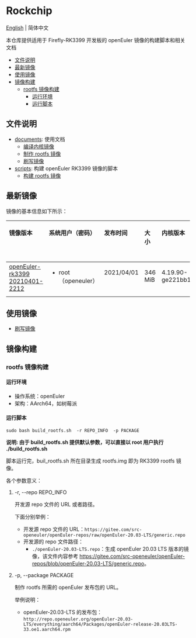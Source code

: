 # Rockchip

[English](./README.en.md) | 简体中文

本仓库提供适用于 Firefly-RK3399 开发板的 openEuler 镜像的构建脚本和相关文档

<!-- TOC -->
- [文件说明](#文件说明)
- [最新镜像](#最新镜像)
- [使用镜像](#使用镜像)
- [镜像构建](#镜像构建)
  - [rootfs 镜像构建](#rootfs-镜像构建)
    - [运行环境](#运行环境)
    - [运行脚本](#运行脚本)
<!-- /TOC -->

## 文件说明

- [documents](./documents/): 使用文档
  - [编译内核镜像](documents/编译内核镜像.md)
  - [制作 rootfs 镜像](documents/rootfs制作.md)
  - [刷写镜像](documents/刷写镜像.md)
- [scripts](./scripts): 构建 openEuler RK3399 镜像的脚本
  - [构建 rootfs 镜像](scripts/build_rootfs.sh)

## 最新镜像

镜像的基本信息如下所示：

<table><thead align="left"><tr>
<th class="cellrowborder" valign="top" width="10%"><p><strong>镜像版本</strong></p></th>
<th class="cellrowborder" valign="top" width="10%"><p><strong>系统用户（密码）</strong></p></th>
<th class="cellrowborder" valign="top" width="10%"><p><strong>发布时间</strong></p></th>
<th class="cellrowborder" valign="top" width="10%"><p><strong>大小</strong></p></th>
<th class="cellrowborder" valign="top" width="10%"><p><strong>内核版本</strong></p></th>
<th class="cellrowborder" valign="top" width="10%"><p><strong>构建文件系统的源仓库</strong></p></th>
</tr></thead>
<tbody><tr>
<td class="cellrowborder" valign="top" width="10%"><a href="https://isrc.iscas.ac.cn/eulixos/repo/others/openeuler-rk3399/FIREFLY-RK3399-BUILDROOT-GPT-20210401-2212.tar.gz">openEuler-rk3399 20210401-2212 </a></td>
<td class="cellrowborder" valign="top" width="10%"><ul><li>root（openeuler）</li></ul></td>
<td class="cellrowborder" valign="top" width="10%"><p>2021/04/01</p></td>
<td class="cellrowborder" valign="top" width="10%"><p>346 MiB</p></td>
<td class="cellrowborder" valign="top" width="10%"><p>4.19.90-ge221bb1</p></td>
<td class="cellrowborder" valign="top" width="10%"><a href="https://gitee.com/src-openeuler/openEuler-repos/blob/openEuler-20.03-LTS/generic.repo">openEuler 20.03 LTS 源仓库</a></td>
</tr>
</tbody></table>

## 使用镜像

- [刷写镜像](documents/刷写镜像.md)

## 镜像构建

### rootfs 镜像构建

#### 运行环境

- 操作系统：openEuler  
- 架构：AArch64，如树莓派

#### 运行脚本

   `sudo bash build_rootfs.sh  -r REPO_INFO  -p PACKAGE`

**说明: 由于 build_rootfs.sh 提供默认参数，可以直接以 root 用户执行 ./build_rootfs.sh**
  
   脚本运行完，buil_rootfs.sh 所在目录生成 rootfs.img 即为 RK3399 rootfs 镜像。

   各个参数意义：

1. -r, --repo REPO_INFO

    开发源 repo 文件的 URL 或者路径。

    下面分别举例：
    - 开发源 repo 文件的 URL：`https://gitee.com/src-openeuler/openEuler-repos/raw/openEuler-20.03-LTS/generic.repo`
    - 开发源的 repo 文件路径：
        - `./openEuler-20.03-LTS.repo`：生成 openEuler 20.03 LTS 版本的镜像，该文件内容参考 <https://gitee.com/src-openeuler/openEuler-repos/blob/openEuler-20.03-LTS/generic.repo>。

2. -p, --package PACKAGE

     制作 rootfs 所需的 openEuler 发布包的 URL。

    举例说明：
    - openEuler-20.03-LTS 的发布包： `http://repo.openeuler.org/openEuler-20.03-LTS/everything/aarch64/Packages/openEuler-release-20.03LTS-33.oe1.aarch64.rpm`

